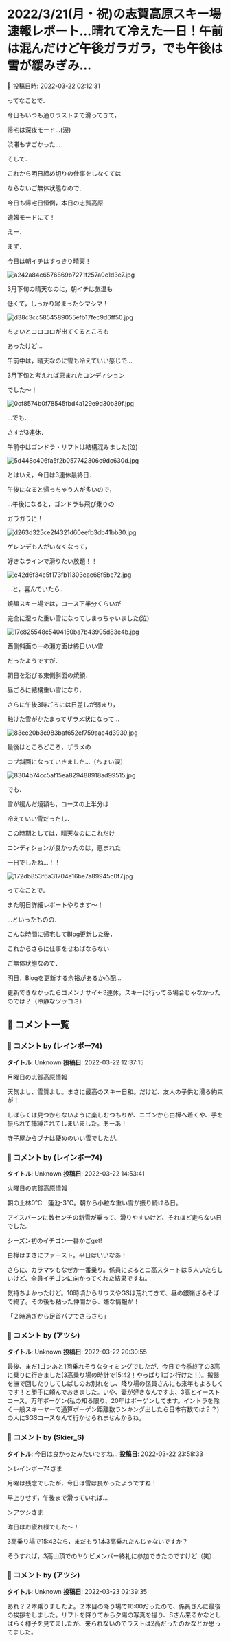 # 2022/3/21(月・祝)の志賀高原スキー場速報レポート…晴れて冷えた一日！午前は混んだけど午後ガラガラ，でも午後は雪が緩みぎみ…

📅 投稿日時: 2022-03-22 02:12:31

ってなことで．


今日もいつも通りラストまで滑ってきて，


帰宅は深夜モード…(涙)


渋滞もすごかった…





そして．


これから明日締め切りの仕事をしなくては


ならないご無体状態なので．


今日も帰宅日恒例，本日の志賀高原


速報モードにて！





えー．


まず．


今日は朝イチはすっきり晴天！




![a242a84c6576869b7271f257a0c1d3e7.jpg](images/a242a84c6576869b7271f257a0c1d3e7.jpg)




3月下旬の晴天なのに，朝イチは気温も


低くて，しっかり締まったシマシマ！




![d38c3cc5854589055efb17fec9d6ff50.jpg](images/d38c3cc5854589055efb17fec9d6ff50.jpg)




ちょいとコロコロが出てくるところも


あったけど…


午前中は，晴天なのに雪も冷えていい感じで…


3月下旬と考えれば恵まれたコンディション


でした～！




![0cf8574b0f78545fbd4a129e9d30b39f.jpg](images/0cf8574b0f78545fbd4a129e9d30b39f.jpg)




…でも．


さすが3連休．


午前中はゴンドラ・リフトは結構混みました(泣)




![5d448c406fa5f2b057742306c9dc630d.jpg](images/5d448c406fa5f2b057742306c9dc630d.jpg)




とはいえ，今日は3連休最終日．


午後になると帰っちゃう人が多いので，


…午後になると，ゴンドラも飛び乗りの


ガラガラに！




![d263d325ce2f4321d60eefb3db41bb30.jpg](images/d263d325ce2f4321d60eefb3db41bb30.jpg)




ゲレンデも人がいなくなって，


好きなラインで滑りたい放題！！




![e42d6f34e5f173fb11303cae68f5be72.jpg](images/e42d6f34e5f173fb11303cae68f5be72.jpg)




…と，喜んでいたら．


焼額スキー場では，コース下半分くらいが


完全に湿った重い雪になってしまっちゃいました(泣)




![17e825548c5404150ba7b43905d83e4b.jpg](images/17e825548c5404150ba7b43905d83e4b.jpg)




西側斜面の一の瀬方面は終日いい雪


だったようですが．


朝日を浴びる東側斜面の焼額．


昼ごろに結構重い雪になり，


さらに午後3時ごろには日差しが弱まり，


融けた雪がかたまってザラメ状になって…




![83ee20b3c983baf652ef759aae4d3939.jpg](images/83ee20b3c983baf652ef759aae4d3939.jpg)




最後はところどころ，ザラメの


コブ斜面になっていきました…（ちょい涙）




![8304b74cc5af15ea829488918ad99515.jpg](images/8304b74cc5af15ea829488918ad99515.jpg)




でも．


雪が緩んだ焼額も，コースの上半分は


冷えていい雪だったし．


この時期としては，晴天なのにこれだけ


コンディションが良かったのは，恵まれた


一日でしたね…！！




![172db853f6a31704e16be7a89945c0f7.jpg](images/172db853f6a31704e16be7a89945c0f7.jpg)







ってなことで．


また明日詳細レポートやります～！





…といったものの．


こんな時間に帰宅してBlog更新した後，


これからさらに仕事をせねばならない


ご無体状態なので．


明日，Blogを更新する余裕があるか心配…





更新できなかったらゴメンナサイ←3連休，スキーに行ってる場合じゃなかったのでは？（冷静なツッコミ）

## 💬 コメント一覧

### 💬 コメント by (レインボー74)
**タイトル**: Unknown
**投稿日**: 2022-03-22 12:37:15

月曜日の志賀高原情報

天気よし、雪質よし。まさに最高のスキー日和。だけど、友人の子供と滑る約束が！

しばらくは見つからないように楽しむつもりが、ニゴンから白樺へ着くや、手を振られて捕縛されてしまいました。あーあ！

寺子屋からブナは硬めのいい雪でしたが。

### 💬 コメント by (レインボー74)
**タイトル**: Unknown
**投稿日**: 2022-03-22 14:53:41

火曜日の志賀高原情報

朝の上林0℃　蓮池-3℃。朝から小粒な重い雪が振り続ける日。

アイスバーンに数センチの新雪が乗って、滑りやすいけど、それほど走らない日でした。

シーズン初のイチゴン一番かごget!

白樺はまさにファースト。平日はいいなあ！

さらに、カラマツもなぜか一番乗り。係員によるとニ高スタートは５人いたらしいけど、全員イチゴンに向かってくれた結果ですね。

気持ちよかったけど。10時頃からサウスやGSは荒れてきて、昼の銀嶺ざるそばで終了。その後も粘った仲間から、嫌な情報が！

「２時過ぎから足首パフでさらさら」

### 💬 コメント by (アツシ)
**タイトル**: Unknown
**投稿日**: 2022-03-22 20:30:55

最後、まだ1ゴンあと1回乗れそうなタイミングでしたが、今日で今季終了の3高に乗りに行きました(3高乗り場の時計で15:42！やっぱり1ゴン行けた！)。搬器を撫で回したりしてしばしのお別れをし、降り場の係員さんにも来年もよろしくです！と勝手に頼んでおきました。いや、妻が好きなんですよ、3高とイーストコース。万年ボーゲン(私の知る限り、20年はボーゲンしてます。イントラを除く一般スキーヤーで通算ボーゲン距離数ランキング出したら日本有数では？？)の人にSGSコースなんて行かせられませんからね。

### 💬 コメント by (Skier_S)
**タイトル**: 今日は良かったみたいですね…
**投稿日**: 2022-03-22 23:58:33

＞レインボー74さま

月曜は残念でしたが，今日は雪は良かったようですね！

早上りせず，午後まで滑っていれば…



＞アツシさま

昨日はお疲れ様でした～！

3高乗り場で15:42なら，まだもう1本3高乗れたんじゃないですか？

そうすれば，3高山頂でのヤケビメンバー終礼に参加できたのですけど（笑）．

### 💬 コメント by (アツシ)
**タイトル**: Unknown
**投稿日**: 2022-03-23 02:39:35

あれ？２本乗りましたよ。２本目の降り場で16:00だったので、係員さんに最後の挨拶をしました。リフトを降りてから夕陽の写真を撮り、Sさん来るかなとしばらく様子を見てましたが、来られないのでラストは2高だったのかなとか思ってました。

